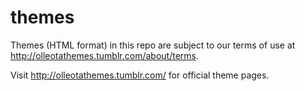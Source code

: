 themes
======

Themes (HTML format) in this repo are subject to our terms of use at <http://olleotathemes.tumblr.com/about/terms>.

Visit <http://olleotathemes.tumblr.com/> for official theme pages.